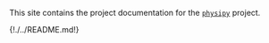 This site contains the project documentation for the
[`physipy`](https://github.com/mocquin/physipy/) project.

{!./../README.md!}

